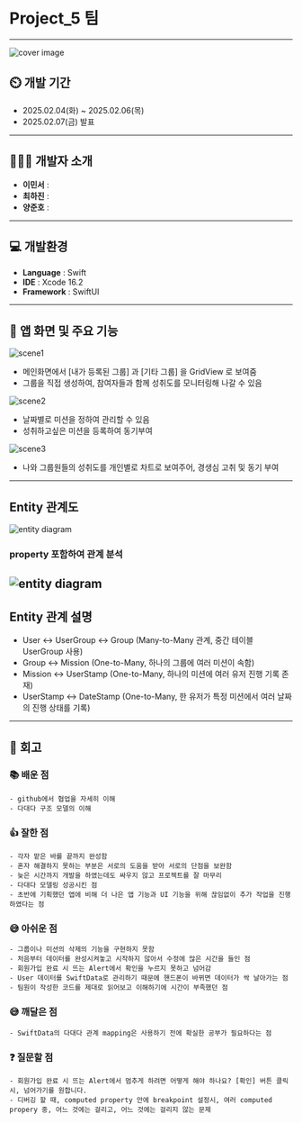 # Project_5 팀
---
![cover image](https://github.com/APP-iOS7/Project_5/blob/dev/cover.png)

## ⏲️ 개발 기간 
- 2025.02.04(화) ~ 2025.02.06(목)
- 2025.02.07(금) 발표
---  
## 🧑‍🤝‍🧑 개발자 소개 
- **이민서** : 
- **최하진** : 
- **양준호** : 
---
## 💻 개발환경
- **Language** : Swift
- **IDE** : Xcode 16.2
- **Framework** : SwiftUI

---
## 📌 앱 화면 및 주요 기능
![scene1](https://github.com/APP-iOS7/Project_5/blob/dev/scene1.png)
- 메인화면에서 [내가 등록된 그룹] 과 [기타 그룹] 을 GridView 로 보여줌
- 그룹을 직접 생성하여, 참여자들과 함께 성취도를 모니터링해 나갈 수 있음
 
![scene2](https://github.com/APP-iOS7/Project_5/blob/dev/scene2.png)
- 날짜별로 미션을 정하여 관리할 수 있음
- 성취하고싶은 미션을 등록하여 동기부여
 
![scene3](https://github.com/APP-iOS7/Project_5/blob/dev/scene3.png)
- 나와 그룹원들의 성취도를 개인별로 차트로 보여주어, 경생심 고취 및 동기 부여
      
---
## Entity 관계도
![entity diagram](https://github.com/APP-iOS7/Project_5/blob/dev/diagram.png)
### property 포함하여 관계 분석
![entity diagram](https://github.com/APP-iOS7/Project_5/blob/dev/diagram2.png)
---
## Entity 관계 설명
* User ↔ UserGroup ↔ Group (Many-to-Many 관계, 중간 테이블 UserGroup 사용)
* Group ↔ Mission (One-to-Many, 하나의 그룹에 여러 미션이 속함)
* Mission ↔ UserStamp (One-to-Many, 하나의 미션에 여러 유저 진행 기록 존재)
* UserStamp ↔ DateStamp (One-to-Many, 한 유저가 특정 미션에서 여러 날짜의 진행 상태를 기록)

---

## 👀 회고
### 📚 배운 점
    - github에서 협업을 자세히 이해
    - 다대다 구조 모델의 이해

### 👍 잘한 점
    - 각자 맡은 바를 끝까지 완성함
    - 혼자 해결하지 못하는 부분은 서로의 도움을 받아 서로의 단점을 보완함
    - 늦은 시간까지 개발을 하였는데도 싸우지 않고 프로젝트를 잘 마무리
    - 다대다 모델링 성공시킨 점
    - 초반에 기획했던 앱에 비해 더 나은 앱 기능과 UI 기능을 위해 끊임없이 추가 작업을 진행하였다는 점

### 😅 아쉬운 점
    - 그룹이나 미션의 삭제의 기능을 구현하지 못함
    - 처음부터 데이터를 완성시켜놓고 시작하지 않아서 수정에 많은 시간을 들인 점
    - 회원가입 완료 시 뜨는 Alert에서 확인을 누르지 못하고 넘어감
    - User 데이터를 SwiftData로 관리하기 때문에 핸드폰이 바뀌면 데이터가 싹 날아가는 점
    - 팀원이 작성한 코드를 제대로 읽어보고 이해하기에 시간이 부족했던 점

### 😅 깨달은 점
    - SwiftData의 다대다 관계 mapping은 사용하기 전에 확실한 공부가 필요하다는 점

### ❓ 질문할 점
    - 회원가입 완료 시 뜨는 Alert에서 멈추게 하려면 어떻게 해야 하나요? [확인] 버튼 클릭 시, 넘어가기를 원합니다.
    - 디버깅 할 때, computed property 안에 breakpoint 설정시, 여러 computed propery 중, 어느 것에는 걸리고, 어느 것에는 걸리지 않는 문제
